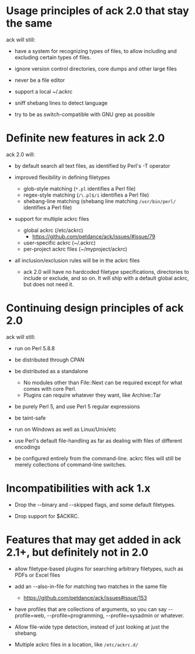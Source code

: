 # Usage principles of ack 2.0 that stay the same

ack will still:

* have a system for recognizing types of files, to allow including and excluding certain types of files.

* ignore version control directories, core dumps and other large files

* never be a file editor

* support a local ~/.ackrc

* sniff shebang lines to detect language

* try to be as switch-compatible with GNU grep as possible


# Definite new features in ack 2.0

ack 2.0 will:

* by default search all text files, as identified by Perl's -T operator

* improved flexibility in defining filetypes
    * glob-style matching (`*.pl` identifies a Perl file)
    * regex-style matching (`/\.pl$/i` identifies a Perl file)
    * shebang-line matching (shebang line matching `/usr/bin/perl/` identifies a Perl file)

* support for multiple ackrc files
    * global ackrc (/etc/ackrc)
        * https://github.com/petdance/ack/issues/#issue/79
    * user-specific ackrc (~/.ackrc)
    * per-project ackrc files (~/myproject/ackrc)

* all inclusion/exclusion rules will be in the ackrc files
    * ack 2.0 will have no hardcoded filetype specifications,
    directories to include or exclude, and so on.  It will ship
    with a default global ackrc, but does not need it.


# Continuing design principles of ack 2.0

ack will still:

* run on Perl 5.8.8

* be distributed through CPAN

* be distributed as a standalone
    * No modules other than File::Next can be required except for what comes with core Perl.
    * Plugins can require whatever they want, like Archive::Tar

* be purely Perl 5, and use Perl 5 regular expressions

* be taint-safe

* run on Windows as well as Linux/Unix/etc

* use Perl's default file-handling as far as dealing with files of
different encodings

* be configured entirely from the command-line.  ackrc files will
still be merely collections of command-line switches.


# Incompatibilities with ack 1.x

* Drop the --binary and --skipped flags, and some default filetypes.

* Drop support for $ACKRC.


# Features that may get added in ack 2.1+, but definitely not in 2.0

* allow filetype-based plugins for searching arbitrary filetypes,
such as PDFs or Excel files

* add an --also-in-file for matching two matches in the same file
    * https://github.com/petdance/ack/issues#issue/153

* have profiles that are collections of arguments, so you can say
--profile=web, --profile=programming, --profile=sysadmin or whatever.

* Allow file-wide type detection, instead of just looking at just
the shebang.

* Multiple ackrc files in a location, like `/etc/ackrc.d/`
